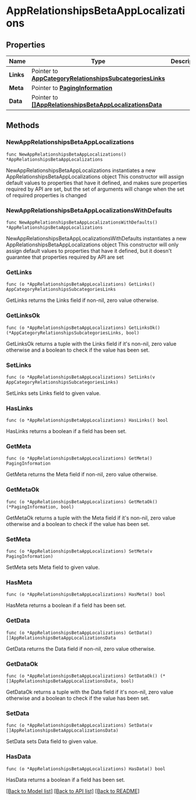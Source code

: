 # AppRelationshipsBetaAppLocalizations

## Properties

Name | Type | Description | Notes
------------ | ------------- | ------------- | -------------
**Links** | Pointer to [**AppCategoryRelationshipsSubcategoriesLinks**](AppCategory_relationships_subcategories_links.md) |  | [optional] 
**Meta** | Pointer to [**PagingInformation**](PagingInformation.md) |  | [optional] 
**Data** | Pointer to [**[]AppRelationshipsBetaAppLocalizationsData**](AppRelationshipsBetaAppLocalizationsData.md) |  | [optional] 

## Methods

### NewAppRelationshipsBetaAppLocalizations

`func NewAppRelationshipsBetaAppLocalizations() *AppRelationshipsBetaAppLocalizations`

NewAppRelationshipsBetaAppLocalizations instantiates a new AppRelationshipsBetaAppLocalizations object
This constructor will assign default values to properties that have it defined,
and makes sure properties required by API are set, but the set of arguments
will change when the set of required properties is changed

### NewAppRelationshipsBetaAppLocalizationsWithDefaults

`func NewAppRelationshipsBetaAppLocalizationsWithDefaults() *AppRelationshipsBetaAppLocalizations`

NewAppRelationshipsBetaAppLocalizationsWithDefaults instantiates a new AppRelationshipsBetaAppLocalizations object
This constructor will only assign default values to properties that have it defined,
but it doesn't guarantee that properties required by API are set

### GetLinks

`func (o *AppRelationshipsBetaAppLocalizations) GetLinks() AppCategoryRelationshipsSubcategoriesLinks`

GetLinks returns the Links field if non-nil, zero value otherwise.

### GetLinksOk

`func (o *AppRelationshipsBetaAppLocalizations) GetLinksOk() (*AppCategoryRelationshipsSubcategoriesLinks, bool)`

GetLinksOk returns a tuple with the Links field if it's non-nil, zero value otherwise
and a boolean to check if the value has been set.

### SetLinks

`func (o *AppRelationshipsBetaAppLocalizations) SetLinks(v AppCategoryRelationshipsSubcategoriesLinks)`

SetLinks sets Links field to given value.

### HasLinks

`func (o *AppRelationshipsBetaAppLocalizations) HasLinks() bool`

HasLinks returns a boolean if a field has been set.

### GetMeta

`func (o *AppRelationshipsBetaAppLocalizations) GetMeta() PagingInformation`

GetMeta returns the Meta field if non-nil, zero value otherwise.

### GetMetaOk

`func (o *AppRelationshipsBetaAppLocalizations) GetMetaOk() (*PagingInformation, bool)`

GetMetaOk returns a tuple with the Meta field if it's non-nil, zero value otherwise
and a boolean to check if the value has been set.

### SetMeta

`func (o *AppRelationshipsBetaAppLocalizations) SetMeta(v PagingInformation)`

SetMeta sets Meta field to given value.

### HasMeta

`func (o *AppRelationshipsBetaAppLocalizations) HasMeta() bool`

HasMeta returns a boolean if a field has been set.

### GetData

`func (o *AppRelationshipsBetaAppLocalizations) GetData() []AppRelationshipsBetaAppLocalizationsData`

GetData returns the Data field if non-nil, zero value otherwise.

### GetDataOk

`func (o *AppRelationshipsBetaAppLocalizations) GetDataOk() (*[]AppRelationshipsBetaAppLocalizationsData, bool)`

GetDataOk returns a tuple with the Data field if it's non-nil, zero value otherwise
and a boolean to check if the value has been set.

### SetData

`func (o *AppRelationshipsBetaAppLocalizations) SetData(v []AppRelationshipsBetaAppLocalizationsData)`

SetData sets Data field to given value.

### HasData

`func (o *AppRelationshipsBetaAppLocalizations) HasData() bool`

HasData returns a boolean if a field has been set.


[[Back to Model list]](../README.md#documentation-for-models) [[Back to API list]](../README.md#documentation-for-api-endpoints) [[Back to README]](../README.md)


